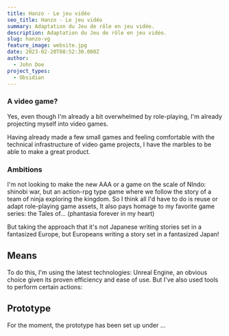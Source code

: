 ```yaml
---
title: Hanzo - Le jeu vidéo
seo_title: Hanzo - Le jeu vidéo
summary: Adaptation du Jeu de rôle en jeu vidéo.
description: Adaptation du Jeu de rôle en jeu vidéo.
slug: hanzo-vg
feature_image: website.jpg
date: 2023-02-20T08:52:30.000Z
author:
  - John Doe
project_types:
  - Obsidian
---
```


### A video game?

Yes, even though I'm already a bit overwhelmed by role-playing, I'm already projecting myself into video games.

Having already made a few small games and feeling comfortable with the technical infrastructure of video game projects, I have the marbles to be able to make a great product.

### Ambitions

I'm not looking to make the new AAA or a game on the scale of NIndo: shinobi war, but an action-rpg type game where we follow the story of a team of ninja exploring the kingdom.
So I think all I'd have to do is reuse or adapt role-playing game assets,
It also pays homage to my favorite game series: the Tales of... (phantasia forever in my heart)

But taking the approach that it's not Japanese writing stories set in a fantasized Europe, but Europeans writing a story set in a fantasized Japan!

## Means

To do this, I'm using the latest technologies: Unreal Engine, an obvious choice given its proven efficiency and ease of use.
But I've also used tools to perform certain actions:

## Prototype

For the moment, the prototype has been set up under ...
